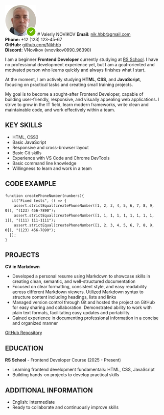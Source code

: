 ![alt text](image.png) # Valeriy NOVIKOV
**Email:** [nik.hbb@gmail.com](mailto:nik.hbb@gmail.com)  
**Phone:** +12 (123) 123-45-67  
**GitHub:** [github.com/Nikhbb](https://github.com/Nikhbb)  
**Discord:** VNovikov (vnovikov0990_96390)


I am a beginner **Frontend Developer** currently studying at [RS School](https://rs.school/courses). I have no professional development experience yet, but I am a goal-oriented and motivated person who learns quickly and always finishes what I start. 

At the moment, I am actively studying **HTML**, **CSS**, and **JavaScript**, focusing on practical tasks and creating small training projects.

My goal is to become a sought-after Frontend Developer, capable of building user-friendly, responsive, and visually appealing web applications. I strive to grow in the IT field, learn modern frameworks, write clean and maintainable code, and work effectively within a team.


## KEY SKILLS
* HTML, CSS3
* Basic JavaScript
* Responsive and cross-browser layout
* Basic Git skills
* Experience with VS Code and Chrome DevTools
* Basic command line knowledge
* Willingness to learn and work in a team


## CODE EXAMPLE
```
function createPhoneNumber(numbers){
   it("Fixed tests", () => {
    assert.strictEqual(createPhoneNumber([1, 2, 3, 4, 5, 6, 7, 8, 9, 0]), "(123) 456-7890");
    assert.strictEqual(createPhoneNumber([1, 1, 1, 1, 1, 1, 1, 1, 1, 1]), "(111) 111-1111");
    assert.strictEqual(createPhoneNumber([1, 2, 3, 4, 5, 6, 7, 8, 9, 0]), "(123) 456-7890");
  });
}
```


## PROJECTS
**CV in Markdown**

* Developed a personal resume using Markdown to showcase skills in creating clean, semantic, and well-structured documentation
* Focused on clear formatting, consistent style, and easy readability across different Markdown viewers. Utilized Markdown syntax to structure content including headings, lists and links
* Managed version control through Git and hosted the project on GitHub for easy sharing and collaboration. Demonstrated ability to work with plain text formats, facilitating easy updates and portability
* Gained experience in documenting professional information in a concise and organized manner

[GitHub Repository](https://github.com/Nikhbb/rsschool-cv)


## EDUCATION
**RS School** - Frontend Developer Course (2025 - Present)
* Learning frontend development fundamentals: HTML, CSS, JavaScript
* Building hands-on projects to develop practical skills


## ADDITIONAL INFORMATION
* English: Intermediate
* Ready to collaborate and continuously improve skills
